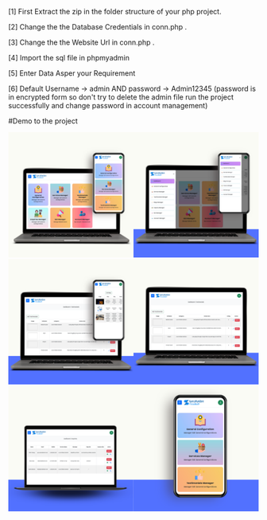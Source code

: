 [1] First Extract the zip in the folder structure of your php project.

[2] Change the the Database Credentials in conn.php .

[3] Change the the Website Url in conn.php .

[4] Import the sql file in phpmyadmin

[5] Enter Data Asper your Requirement

[6] Default Username -> admin AND password -> Admin12345 (password is in encrypted form so don't try to delete the admin file run the project successfully and change password in account management)


#Demo to the project

<img src="https://raw.githubusercontent.com/saurabhcoded/adminpanel-mysql-php-encryption/master/demo1.png" style="width:50%"><img src="https://raw.githubusercontent.com/saurabhcoded/adminpanel-mysql-php-encryption/master/demo2.png" style="width:50%">
<img src="https://raw.githubusercontent.com/saurabhcoded/adminpanel-mysql-php-encryption/master/demo3.png" style="width:50%"><img src="https://raw.githubusercontent.com/saurabhcoded/adminpanel-mysql-php-encryption/master/demo4.png" style="width:50%">
<img src="https://raw.githubusercontent.com/saurabhcoded/adminpanel-mysql-php-encryption/master/demo5.png" style="width:50%"><img src="https://raw.githubusercontent.com/saurabhcoded/adminpanel-mysql-php-encryption/master/demo6.png" style="width:50%">
